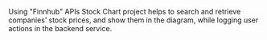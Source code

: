 Using "Finnhub" APIs Stock Chart project helps to search and retrieve companies’ stock prices, and
show them in the diagram, while logging user actions in the backend service.
